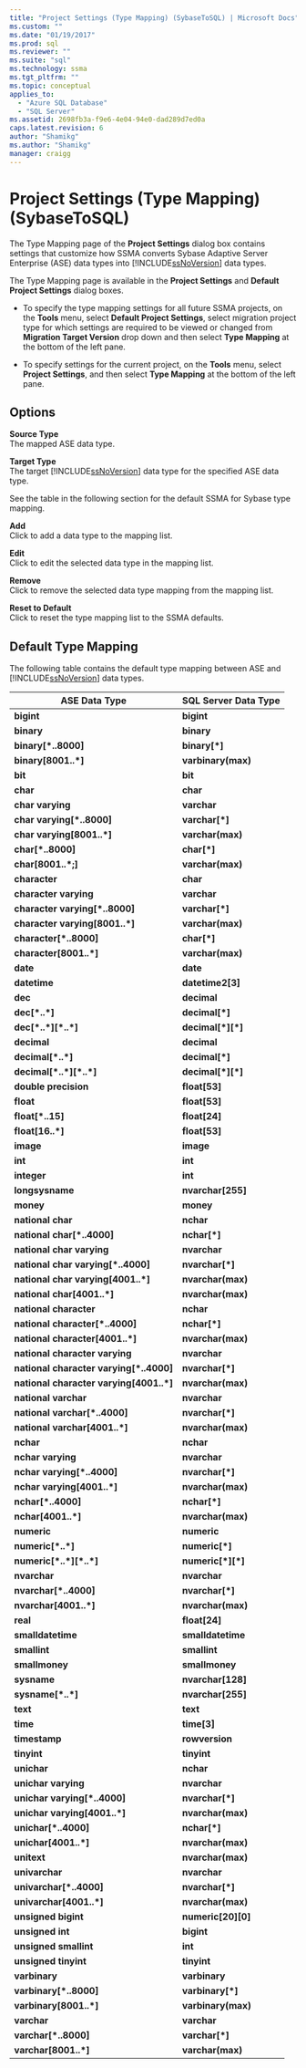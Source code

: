 ```yaml
---
title: "Project Settings (Type Mapping) (SybaseToSQL) | Microsoft Docs"
ms.custom: ""
ms.date: "01/19/2017"
ms.prod: sql
ms.reviewer: ""
ms.suite: "sql"
ms.technology: ssma
ms.tgt_pltfrm: ""
ms.topic: conceptual
applies_to: 
  - "Azure SQL Database"
  - "SQL Server"
ms.assetid: 2698fb3a-f9e6-4e04-94e0-dad289d7ed0a
caps.latest.revision: 6
author: "Shamikg"
ms.author: "Shamikg"
manager: craigg
---
```

# Project Settings (Type Mapping) (SybaseToSQL)
The Type Mapping page of the **Project Settings** dialog box contains settings that customize how SSMA converts Sybase Adaptive Server Enterprise (ASE) data types into [!INCLUDE[ssNoVersion](../../includes/ssnoversion_md.md)] data types.  
  
The Type Mapping page is available in the **Project Settings** and **Default Project Settings** dialog boxes.  
  
-   To specify the type mapping settings for all future SSMA projects, on the **Tools** menu, select **Default Project Settings**, select migration project type for which settings are required to be viewed or changed from **Migration Target Version** drop down and then select **Type Mapping** at the bottom of the left pane.  
  
-   To specify settings for the current project, on the **Tools** menu, select **Project Settings**, and then select **Type Mapping** at the bottom of the left pane.  
  
## Options  
**Source Type**  
The mapped ASE data type.  
  
**Target Type**  
The target [!INCLUDE[ssNoVersion](../../includes/ssnoversion_md.md)] data type for the specified ASE data type.  
  
See the table in the following section for the default SSMA for Sybase type mapping.  
  
**Add**  
Click to add a data type to the mapping list.  
  
**Edit**  
Click to edit the selected data type in the mapping list.  
  
**Remove**  
Click to remove the selected data type mapping from the mapping list.  
  
**Reset to Default**  
Click to reset the type mapping list to the SSMA defaults.  
  
## Default Type Mapping  
The following table contains the default type mapping between ASE and [!INCLUDE[ssNoVersion](../../includes/ssnoversion_md.md)] data types.  
  
|ASE Data Type|SQL Server Data Type|  
|-----------------|------------------------|  
|**bigint**|**bigint**|  
|**binary**|**binary**|  
|**binary[\*..8000]**|**binary[\*]**|  
|**binary[8001..\*]**|**varbinary(max)**|  
|**bit**|**bit**|  
|**char**|**char**|  
|**char varying**|**varchar**|  
|**char varying[\*..8000]**|**varchar[\*]**|  
|**char varying[8001..\*]**|**varchar(max)**|  
|**char[\*..8000]**|**char[\*]**|  
|**char[8001..\*;]**|**varchar(max)**|  
|**character**|**char**|  
|**character varying**|**varchar**|  
|**character varying[\*..8000]**|**varchar[\*]**|  
|**character varying[8001..\*]**|**varchar(max)**|  
|**character[\*..8000]**|**char[\*]**|  
|**character[8001..\*]**|**varchar(max)**|  
|**date**|**date**|  
|**datetime**|**datetime2[3]**|  
|**dec**|**decimal**|  
|**dec[\*..\*]**|**decimal[\*]**|  
|**dec[\*..\*][\*..\*]**|**decimal[\*][\*]**|  
|**decimal**|**decimal**|  
|**decimal[\*..\*]**|**decimal[\*]**|  
|**decimal[\*..\*][\*..\*]**|**decimal[\*][\*]**|  
|**double precision**|**float[53]**|  
|**float**|**float[53]**|  
|**float[\*..15]**|**float[24]**|  
|**float[16..\*]**|**float[53]**|  
|**image**|**image**|  
|**int**|**int**|  
|**integer**|**int**|  
|**longsysname**|**nvarchar[255]**|  
|**money**|**money**|  
|**national char**|**nchar**|  
|**national char[\*..4000]**|**nchar[\*]**|  
|**national char varying**|**nvarchar**|  
|**national char varying[\*..4000]**|**nvarchar[\*]**|  
|**national char varying[4001..\*]**|**nvarchar(max)**|  
|**national char[4001..\*]**|**nvarchar(max)**|  
|**national character**|**nchar**|  
|**national character[\*..4000]**|**nchar[\*]**|  
|**national character[4001..\*]**|**nvarchar(max)**|  
|**national character varying**|**nvarchar**|  
|**national character varying[\*..4000]**|**nvarchar[\*]**|  
|**national character varying[4001..\*]**|**nvarchar(max)**|  
|**national varchar**|**nvarchar**|  
|**national varchar[\*..4000]**|**nvarchar[\*]**|  
|**national varchar[4001..\*]**|**nvarchar(max)**|  
|**nchar**|**nchar**|  
|**nchar varying**|**nvarchar**|  
|**nchar varying[\*..4000]**|**nvarchar[\*]**|  
|**nchar varying[4001..\*]**|**nvarchar(max)**|  
|**nchar[\*..4000]**|**nchar[\*]**|  
|**nchar[4001..\*]**|**nvarchar(max)**|  
|**numeric**|**numeric**|  
|**numeric[\*..\*]**|**numeric[\*]**|  
|**numeric[\*..\*][\*..\*]**|**numeric[\*][\*]**|  
|**nvarchar**|**nvarchar**|  
|**nvarchar[\*..4000]**|**nvarchar[\*]**|  
|**nvarchar[4001..\*]**|**nvarchar(max)**|  
|**real**|**float[24]**|  
|**smalldatetime**|**smalldatetime**|  
|**smallint**|**smallint**|  
|**smallmoney**|**smallmoney**|  
|**sysname**|**nvarchar[128]**|  
|**sysname[\*..\*]**|**nvarchar[255]**|  
|**text**|**text**|  
|**time**|**time[3]**|  
|**timestamp**|**rowversion**|  
|**tinyint**|**tinyint**|  
|**unichar**|**nchar**|  
|**unichar varying**|**nvarchar**|  
|**unichar varying[\*..4000]**|**nvarchar[\*]**|  
|**unichar varying[4001..\*]**|**nvarchar(max)**|  
|**unichar[\*..4000]**|**nchar[\*]**|  
|**unichar[4001..\*]**|**nvarchar(max)**|  
|**unitext**|**nvarchar(max)**|  
|**univarchar**|**nvarchar**|  
|**univarchar[\*..4000]**|**nvarchar[\*]**|  
|**univarchar[4001..\*]**|**nvarchar(max)**|  
|**unsigned bigint**|**numeric[20][0]**|  
|**unsigned int**|**bigint**|  
|**unsigned smallint**|**int**|  
|**unsigned tinyint**|**tinyint**|  
|**varbinary**|**varbinary**|  
|**varbinary[\*..8000]**|**varbinary[\*]**|  
|**varbinary[8001..\*]**|**varbinary(max)**|  
|**varchar**|**varchar**|  
|**varchar[\*..8000]**|**varchar[\*]**|  
|**varchar[8001..\*]**|**varchar(max)**|  
  
